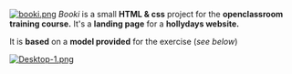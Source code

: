 [![booki.png](https://i.postimg.cc/cJcgqPNz/booki.png)](https://postimg.cc/xkcTMx8G)
*Booki* is a small **HTML & css** project for the **openclassroom training course.** 
It's a **landing page** for a **hollydays website.**

It is **based** on a **model provided** for the exercise (*see below*)

[![Desktop-1.png](https://i.postimg.cc/Qdm9wRDy/Desktop-1.png)](https://postimg.cc/v41Z62cr)
